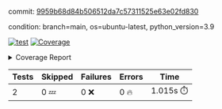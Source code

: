 commit: [9959b68d84b506512da7c57311525e63e02fd830](https://github.com/rcmdnk/s3-reader/tree/9959b68d84b506512da7c57311525e63e02fd830)

condition: branch=main, os=ubuntu-latest, python_version=3.9

[![test](https://github.com/rcmdnk/s3-reader/actions/workflows/test.yml/badge.svg)](https://github.com/rcmdnk/s3-reader/actions/runs/11221742091)
<a href="https://github.com/rcmdnk/s3-reader/blob/9959b68d84b506512da7c57311525e63e02fd830/README.md"><img alt="Coverage" src="https://img.shields.io/badge/Coverage-36%25-red.svg" /></a><details><summary>Coverage Report </summary><table><tr><th>File</th><th>Stmts</th><th>Miss</th><th>Cover</th><th>Missing</th></tr><tbody><tr><td colspan="5"><b>src/s3_reader</b></td></tr><tr><td>&nbsp; &nbsp;<a href="https://github.com/rcmdnk/s3-reader/blob/9959b68d84b506512da7c57311525e63e02fd830/src/s3_reader/file.py">file.py</a></td><td>89</td><td>60</td><td>33%</td><td><a href="https://github.com/rcmdnk/s3-reader/blob/9959b68d84b506512da7c57311525e63e02fd830/src/s3_reader/file.py#L59-L62">59&ndash;62</a>, <a href="https://github.com/rcmdnk/s3-reader/blob/9959b68d84b506512da7c57311525e63e02fd830/src/s3_reader/file.py#L65">65</a>, <a href="https://github.com/rcmdnk/s3-reader/blob/9959b68d84b506512da7c57311525e63e02fd830/src/s3_reader/file.py#L68-L75">68&ndash;75</a>, <a href="https://github.com/rcmdnk/s3-reader/blob/9959b68d84b506512da7c57311525e63e02fd830/src/s3_reader/file.py#L78-L80">78&ndash;80</a>, <a href="https://github.com/rcmdnk/s3-reader/blob/9959b68d84b506512da7c57311525e63e02fd830/src/s3_reader/file.py#L84-L90">84&ndash;90</a>, <a href="https://github.com/rcmdnk/s3-reader/blob/9959b68d84b506512da7c57311525e63e02fd830/src/s3_reader/file.py#L94-L98">94&ndash;98</a>, <a href="https://github.com/rcmdnk/s3-reader/blob/9959b68d84b506512da7c57311525e63e02fd830/src/s3_reader/file.py#L103-L148">103&ndash;148</a>, <a href="https://github.com/rcmdnk/s3-reader/blob/9959b68d84b506512da7c57311525e63e02fd830/src/s3_reader/file.py#L151-L165">151&ndash;165</a></td></tr><tr><td><b>TOTAL</b></td><td><b>94</b></td><td><b>60</b></td><td><b>36%</b></td><td>&nbsp;</td></tr></tbody></table></details>

| Tests | Skipped | Failures | Errors | Time |
| ----- | ------- | -------- | -------- | ------------------ |
| 2 | 0 :zzz: | 0 :x: | 0 :fire: | 1.015s :stopwatch: |

